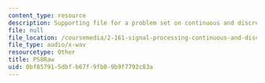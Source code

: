 ```yaml
---
content_type: resource
description: Supporting file for a problem set on continuous and discrete signal processing.
file: null
file_location: /coursemedia/2-161-signal-processing-continuous-and-discrete-fall-2008/0bf857915dbfb67f9fb09b9f7792c83a_PS8Raw.wav
file_type: audio/x-wav
resourcetype: Other
title: PS8Raw
uid: 0bf85791-5dbf-b67f-9fb0-9b9f7792c83a
---
```

